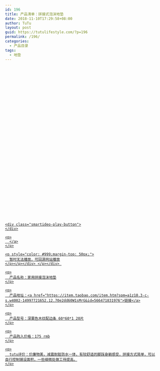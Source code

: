 ```yaml
---
id: 196
title: 产品清单：拼接式泡沫地垫
date: 2018-11-10T17:29:58+08:00
author: TuTu
layout: post
guid: https://tutulifestyle.com/?p=196
permalink: /196/
categories:
  - 产品目录
tags:
  - 地垫
---
```

<div class="smartideo">
  <div class="player" style="width: 100%;height: 500px;">
  </div>
</div>

<div class="smartideo">
  <div class="player" style="width: 100%;height: 500px;">
    <a href="https://www.bilibili.com/video/av25315408" target="_blank" class="smartideo-play-link"></p> 
    
    <div class="smartideo-play-button">
    </div>
    
    <p>
      </a>
    </p>
    
    <p style="color: #999;margin-top: 50px;">
      暂时无法播放，可回源网站播放
    </p></p></div> </p></div> 
    
    <p>
      产品名称：家用拼接泡沫地垫
    </p>
    
    <p>
      产品地址：<a href="https://item.taobao.com/item.htm?spm=a1z10.3-c-s.w4002-14997721652.12.70e2dd60W1sMrG&id=566471831976">链接</a>
    </p>
    
    <p>
      产品型号：深栗色木纹配边条 60*60*1 20片
    </p>
    
    <p>
      产品购入价格：175 rmb
    </p>
    
    <p>
      tutu评价：价廉物美，减震耐脏防水一体，有较舒适的脚踩身躺感受，拼接方式简单，可以自行控制铺设面积，一些细微处做工待提高。
    </p>